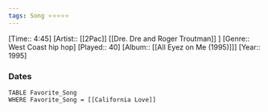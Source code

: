 ```yaml
---
tags: Song ⭐⭐⭐⭐⭐ 
---
```

[Time:: 4:45]
[Artist:: [[2Pac]] [[Dre. Dre and Roger Troutman]] ]
[Genre:: West Coast hip hop]
[Played:: 40]
[Album:: [[All Eyez on Me (1995)]]]
[Year:: 1995]
### Dates
````dataview
TABLE Favorite_Song
WHERE Favorite_Song = [[California Love]]
````